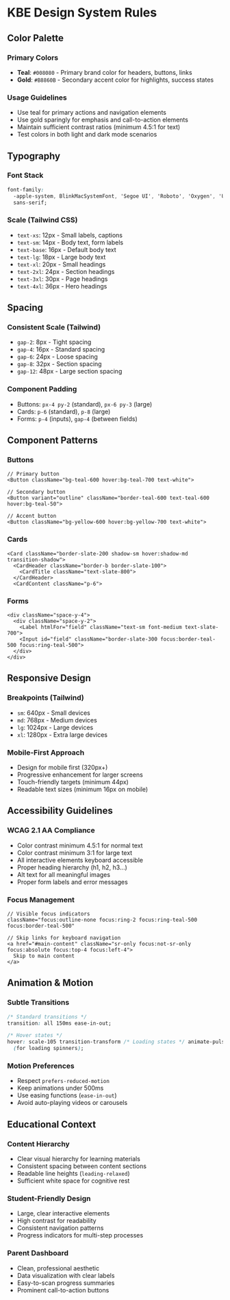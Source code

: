 # KBE Design System Rules

## Color Palette

### Primary Colors

- **Teal**: `#008080` - Primary brand color for headers, buttons, links
- **Gold**: `#B8860B` - Secondary accent color for highlights, success states

### Usage Guidelines

- Use teal for primary actions and navigation elements
- Use gold sparingly for emphasis and call-to-action elements
- Maintain sufficient contrast ratios (minimum 4.5:1 for text)
- Test colors in both light and dark mode scenarios

## Typography

### Font Stack

```css
font-family:
  -apple-system, BlinkMacSystemFont, 'Segoe UI', 'Roboto', 'Oxygen', 'Ubuntu', 'Cantarell',
  sans-serif;
```

### Scale (Tailwind CSS)

- `text-xs`: 12px - Small labels, captions
- `text-sm`: 14px - Body text, form labels
- `text-base`: 16px - Default body text
- `text-lg`: 18px - Large body text
- `text-xl`: 20px - Small headings
- `text-2xl`: 24px - Section headings
- `text-3xl`: 30px - Page headings
- `text-4xl`: 36px - Hero headings

## Spacing

### Consistent Scale (Tailwind)

- `gap-2`: 8px - Tight spacing
- `gap-4`: 16px - Standard spacing
- `gap-6`: 24px - Loose spacing
- `gap-8`: 32px - Section spacing
- `gap-12`: 48px - Large section spacing

### Component Padding

- Buttons: `px-4 py-2` (standard), `px-6 py-3` (large)
- Cards: `p-6` (standard), `p-8` (large)
- Forms: `p-4` (inputs), `gap-4` (between fields)

## Component Patterns

### Buttons

```tsx
// Primary button
<Button className="bg-teal-600 hover:bg-teal-700 text-white">

// Secondary button
<Button variant="outline" className="border-teal-600 text-teal-600 hover:bg-teal-50">

// Accent button
<Button className="bg-yellow-600 hover:bg-yellow-700 text-white">
```

### Cards

```tsx
<Card className="border-slate-200 shadow-sm hover:shadow-md transition-shadow">
  <CardHeader className="border-b border-slate-100">
    <CardTitle className="text-slate-800">
  </CardHeader>
  <CardContent className="p-6">
```

### Forms

```tsx
<div className="space-y-4">
  <div className="space-y-2">
    <Label htmlFor="field" className="text-sm font-medium text-slate-700">
    <Input id="field" className="border-slate-300 focus:border-teal-500 focus:ring-teal-500">
  </div>
</div>
```

## Responsive Design

### Breakpoints (Tailwind)

- `sm`: 640px - Small devices
- `md`: 768px - Medium devices
- `lg`: 1024px - Large devices
- `xl`: 1280px - Extra large devices

### Mobile-First Approach

- Design for mobile first (320px+)
- Progressive enhancement for larger screens
- Touch-friendly targets (minimum 44px)
- Readable text sizes (minimum 16px on mobile)

## Accessibility Guidelines

### WCAG 2.1 AA Compliance

- Color contrast minimum 4.5:1 for normal text
- Color contrast minimum 3:1 for large text
- All interactive elements keyboard accessible
- Proper heading hierarchy (h1, h2, h3...)
- Alt text for all meaningful images
- Proper form labels and error messages

### Focus Management

```tsx
// Visible focus indicators
className="focus:outline-none focus:ring-2 focus:ring-teal-500 focus:border-teal-500"

// Skip links for keyboard navigation
<a href="#main-content" className="sr-only focus:not-sr-only focus:absolute focus:top-4 focus:left-4">
  Skip to main content
</a>
```

## Animation & Motion

### Subtle Transitions

```css
/* Standard transitions */
transition: all 150ms ease-in-out;

/* Hover states */
hover: scale-105 transition-transform /* Loading states */ animate-pulse animate-spin
  (for loading spinners);
```

### Motion Preferences

- Respect `prefers-reduced-motion`
- Keep animations under 500ms
- Use easing functions (`ease-in-out`)
- Avoid auto-playing videos or carousels

## Educational Context

### Content Hierarchy

- Clear visual hierarchy for learning materials
- Consistent spacing between content sections
- Readable line heights (`leading-relaxed`)
- Sufficient white space for cognitive rest

### Student-Friendly Design

- Large, clear interactive elements
- High contrast for readability
- Consistent navigation patterns
- Progress indicators for multi-step processes

### Parent Dashboard

- Clean, professional aesthetic
- Data visualization with clear labels
- Easy-to-scan progress summaries
- Prominent call-to-action buttons
